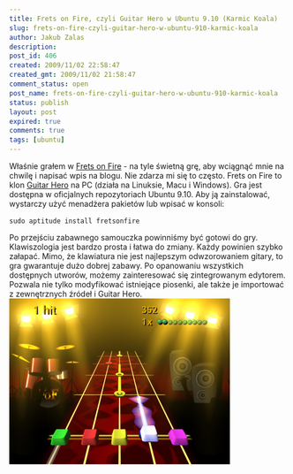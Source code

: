 ```yaml
---
title: Frets on Fire, czyli Guitar Hero w Ubuntu 9.10 (Karmic Koala)
slug: frets-on-fire-czyli-guitar-hero-w-ubuntu-910-karmic-koala
author: Jakub Zalas
description: 
post_id: 406
created: 2009/11/02 22:58:47
created_gmt: 2009/11/02 21:58:47
comment_status: open
post_name: frets-on-fire-czyli-guitar-hero-w-ubuntu-910-karmic-koala
status: publish
layout: post
expired: true
comments: true
tags: [ubuntu]
---
```


Właśnie grałem w [Frets on Fire](http://fretsonfire.sourceforge.net/) \- na tyle świetną grę, aby wciągnąć mnie na chwilę i napisać wpis na blogu. Nie zdarza mi się to często. Frets on Fire to klon [Guitar Hero](http://hub.guitarhero.com/) na PC (działa na Linuksie, Macu i Windows). Gra jest dostępna w oficjalnych repozytoriach Ubuntu 9.10. Aby ją zainstalować, wystarczy użyć menadżera pakietów lub wpisać w konsoli:
    
    
    sudo aptitude install fretsonfire

Po przejściu zabawnego samouczka powinniśmy być gotowi do gry. Klawiszologia jest bardzo prosta i łatwa do zmiany. Każdy powinien szybko załapać. Mimo, że klawiatura nie jest najlepszym odwzorowaniem gitary, to gra gwarantuje dużo dobrej zabawy. Po opanowaniu wszystkich dostępnych utworów, możemy zainteresować się zintegrowanym edytorem. Pozwala nie tylko modyfikować istniejące piosenki, ale także je importować z zewnętrznych źródeł i Guitar Hero. ![Frets on Fire](/uploads/wp/2009/11/frets-on-fire-04-400x300.png)
